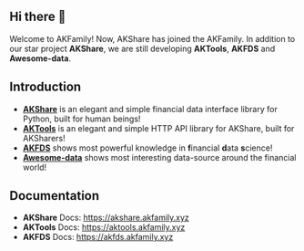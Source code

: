 ## Hi there 👋

Welcome to AKFamily! Now, AKShare has joined the AKFamily. In addition to our star project **AKShare**, we are still developing **AKTools**, **AKFDS** and **Awesome-data**.

## Introduction

- [**AKShare**](https://github.com/akfamily/akshare) is an elegant and simple financial data interface library for Python, built for human beings! 
- [**AKTools**](https://github.com/akfamily/aktools) is an elegant and simple HTTP API library for AKShare, built for AKSharers!
- [**AKFDS**](https://akfamily.github.io/akfds) shows most powerful knowledge in **f**inancial **d**ata **s**cience!
- [**Awesome-data**](https://github.com/akfamily/awesome-data) shows most interesting data-source around the financial world!

## Documentation

- **AKShare** Docs: https://akshare.akfamily.xyz
- **AKTools** Docs: https://aktools.akfamily.xyz
- **AKFDS** Docs: https://akfds.akfamily.xyz
